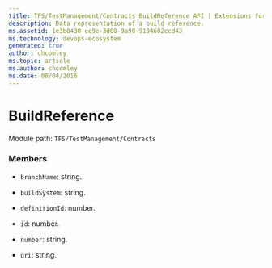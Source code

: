 ```yaml
---
title: TFS/TestManagement/Contracts BuildReference API | Extensions for Azure DevOps Services
description: Data representation of a build reference.
ms.assetid: 1e3b0430-ee9e-3d08-9a90-9194602ccd43
ms.technology: devops-ecosystem
generated: true
author: chcomley
ms.topic: article
ms.author: chcomley
ms.date: 08/04/2016
---
```


# BuildReference

Module path: `TFS/TestManagement/Contracts`


### Members

* `branchName`: string. 

* `buildSystem`: string. 

* `definitionId`: number. 

* `id`: number. 

* `number`: string. 

* `uri`: string. 

